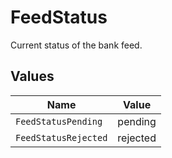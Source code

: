 # FeedStatus

Current status of the bank feed.


## Values

| Name                 | Value                |
| -------------------- | -------------------- |
| `FeedStatusPending`  | pending              |
| `FeedStatusRejected` | rejected             |